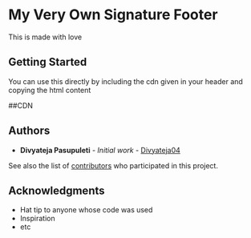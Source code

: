 # My Very Own Signature Footer

This is made with love

## Getting Started

You can use this directly by including the cdn given in your header and copying the html content

##CDN


## Authors

* **Divyateja Pasupuleti** - *Initial work* - [Divyateja04](https://github.com/Divyateja04)

See also the list of [contributors](https://github.com/your/project/contributors) who participated in this project.

## Acknowledgments

* Hat tip to anyone whose code was used
* Inspiration
* etc
